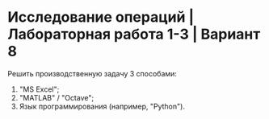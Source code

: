 # Исследование операций | Лабораторная работа 1-3 | Вариант 8

Решить производственную задачу 3 способами: 
1. "MS Excel"; 
2. "MATLAB" / "Octave";
3. Язык программирования (например, "Python").
